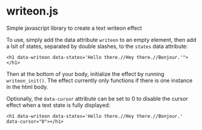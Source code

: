 # writeon.js
Simple javascript library to create a text writeon effect

To use, simply add the data attribute `writeon` to an empty element, then add a lsit of states, separated by double slashes, to the `states` data attribute:
```
<h1 data-writeon data-states='Hello there.//Hey there.//Bonjour.'"></h1>
```
Then at the bottom of your body, initialize the effect by running `writeon_init()`. The effect currently only functions if there is one instance in the html body.

Optionally, the `data-cursor` attribute can be set to 0 to disable the cursor effect when a text state is fully displayed:
```
<h1 data-writeon data-states='Hello there.//Hey there.//Bonjour.' data-cursor="0"></h1>
```
